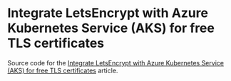 # Integrate LetsEncrypt with Azure Kubernetes Service (AKS) for free TLS certificates

Source code for the [Integrate LetsEncrypt with Azure Kubernetes Service (AKS) for free TLS certificates](https://labs.pineview.io/integrating-letsencrypt-to-azure-kubernetes-service-aks-for-free-tls-certificates/#verifying-the-certificate-status) article.
